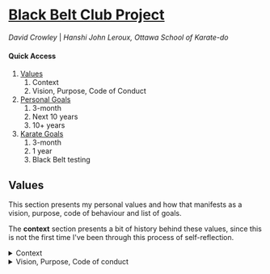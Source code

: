 <link rel="stylesheet" href="bbc-style.css">

<div id="title" class="page-title" markdown='1'>

# [Black Belt Club Project](landing.md)

_David Crowley_ \| _Hanshi John Leroux, Ottawa School of Karate-do_

</div>

<div class="tile-box">

<div id="menu" class="bbc-menu" markdown=1>

#### Quick Access

1. [Values](values.md)
   1. Context
   2. Vision, Purpose, Code of Conduct
2. [Personal Goals](personal.md)
   1. 3-month
   2. Next 10 years
   3. 10+ years
3. [Karate Goals](karate.md)
   1. 3-month
   2. 1 year
   3. Black Belt testing

</div>

<div id="content" class="bbc-content" markdown=1>

## Values

This section presents my personal values and how that manifests as a vision, purpose, code of behaviour and list of goals.

The **context** section presents a bit of history behind these values, since this is not the first time I've been through this process of self-reflection.

<details>

<summary>Context</summary>

<div markdown='1'>

### Student Leadership - Origin Story of My Slogan

In the final year of my undergraduate degree at McGill University, the fall of 2003, I ran for President of the Macdonald Campus Student Society along with my friend Maxime who ran for VP of Business. We both won. Part of the successful campaign involved coming up with a fitting slogan.

You have already seen it if you have read any of my emails:

> Committed to our success \| Engagé dans notre succès

I originally started with "committed to _your_ success" but Maxime thought that it was more important to convey that success would be shared and mutual. I agreed and that slogan has stayed with me ever since.

### Coaching soccer - Sharing My Philosphy for Team Excellence

In 2008 after a few youth coaching roles in Alma, Lac St-Jean, the Cegep's sporting director approached me with an offer to relaunch their men's soccer team.

I invested heavily in reference materials in both tactics and techniques but also sports psychology. Especially after seeing how mixed the skill level of the original team was, I knew we would need to rely mostly on belief in the team and improving on objectives rather that gauging our success on wins.

This is Team Philosphy document I came up with at the time, and I remembered it at some point in the last year when certain parts of _kaizen_ were discussed in class. That moment created a powerful sense of belonging at the dojo, and I knew that whatever differences of opinion we may occasionally have, we would very likely always be able to resolve it on account of our very similar shared visions.

<iframe src="https://docs.google.com/document/d/e/2PACX-1vTvXfaOzZQYb_SZrR7kjL1ZTqknjeJZZdIKETqbfPcdo7MiV3gQiPbkIwwbZ7Atams1oVORnsWXOSEH/pub?embedded=true">

</iframe>


### Vision Board - A Precursor

I did not attend last year's Vision Board leadership seminar, but I was captivated by the idea and ended up implementing my own version after asking some questions about it at the dojo. I have this vision board load on my desktop everytime I log onto my computer and as a pinned note in the Google Keep tab that opens as my home page every time I open my web browser.

The biggest part of that vision is :
- Balance: family, work, self

The other four elements of that vision are :
- Black belt / Fit in 50s
- Close as a couple
- Model for my children
- Inspiration for my students


<div class='code-compare'>

<div markdown='1'>

![desktop](../../assets/img/viz-board-desktop.png)

Desktop pop-up on start-up

</div>

<div markdown='1'>

![keep](../../assets/img/viz-board-keep.png)

Pinned note in Google Keep

</div>

</div>

</div>

</details>


<details>

<summary>Vision, Purpose, Code of conduct</summary>

<div markdown='1'>

### Vision

> Approachable by all in good times and in times of need. A reliable husband, parent and teacher whose word is a guarantee. An inspiring model of continuous improvement.

### Purpose

> My purpose is to build confidence in others and inspire them to pursue their dreams. Part of that journey, for all of us, involves
> growing beyond fear to be more caring and gentle. Ultimately, I dream of a world where all of us are connected by common values and experiences, 
> not divided by ideological or cultural differences.

### Identity

> I am a bilingual Canadian father with Irish heritage and a love of rhythms from all around the world.
> I am curious, intelligent, enthusiastic, youthful and athletic.
> I believe in "one tribe" - a shared humanity - in mutual respect and care and in a mentality of improve or perish.

### Personal Code of Conduct

<blockquote markdown=1>

I may not always commit to all tasks or challenges put before me, but any that I do accept, I engage with to the best of my abilities: 
- setting aside time, thought and energy; 
- checking to see if my progress is to the "client's" satisfaction;
- correcting mistakes and making up for failings;
- seeing the work through to the end

I call this process "excellence". For me, excellence is not a state nor an achievement but a process of continually getting better for yourself and for the people you work with and work for. I originally defined excellence in this way in 2008 for a soccer team I coached. The original can be found in the [context section](#coaching-soccer) above. Since I've begun my karate journey, I immediately recognised **kaizen** as a very similar, if not identical, concept.

</blockquote>

### Putting It All Into Action

<details>

<summary>Rules and values</summary>

<div markdown='1'>

For Safety and Success:

- admit mistakes and make it right
- protect mobility as the top physical priority
- be gracious and give chances
- engage others based on their interests and abilities
- reward and encourage efforts to attempt hard things
- build and use systems for time management

Personal:

- One tribe: we all have a shared humanity
- mutual respect and care
- keep trying
- take risks
- share your "riches" with others
- stay active and protect that ability

</div>

</details>



<details>

<summary>Drivers</summary>

<div markdown='1'>

What I Love

- intense physical activity
- good music - all genres
- growth / plastic mindset
- working with my hands and my mind to make things
- seeing others surpass their own expectations

What I Hate

- losing track of time
- not being able to estimate time effectively
- not being prepared and having to improvise
- when fear causes me or others to waste energy fighting against collaboration or exploration

What excites and motivates me

- new things that can help my students and children
- new insights into my own struggles
- feeling healthy and energetic
- seeing my kids improve and become more independant
- seeing my wife happy and relaxed

What I'm Committed To

- Improving my ability as a kind, gentle, supportive and active human (person, husband, father, teacher, coach/mentor).

</div>

</details>



<details>

<summary>Categories For Improvement</summary>

<div markdown='1'>

### Personal

- Being more reliable: following through on my word without caveats or renegotiation
- Listening and validating: stay calm and do not interrupt or add my ideas/feelings while listening
- Understand anxiety better: help my daughter (and my students)
- More disciplined sleep routine
- Spending time: being emotionally present throughout the year

### Professional

- Timely, effective feedback: correcting valid work efficiently
- Better balance: my current systems create unsustainable workload; I need better alternatives
- Engaging everyone: lower floor, higher ceiling -> designing projects all students can get excited about
- Punctuality: being ahead of time

### Ideas for action

For karate

- Leverage the dojo: time on the mat, access to mirrors, feedback from teachers and students
- Follow other model martial artists: Gabriel Vargas (kicks) and Bertrand Jaillet (shotokan stances and movements)
- Apply previous knowledge: use my former ATG programs for bulletproofing workouts

For personal and professional goals

- Build on the successes of my therapy, medication and systems for time management and being present
- Use the private chat group I have access to through Flow State to continue to document my immediate work intentions and the real time/progress made
- Keep open communication with my family, and make that a priority
- Focus on function at the expense of form (have what I need first before what I want)

### Ideas for consequences

Celebrating success

- Add a star to a shirt/board
- Tell myself I knew I could do it (positive affirmation)
- Have an (extra) date night with Alli
- Invest in a Bells of Steel kettlebell

Stakes for failure

- Have students propose forfeits if I miss correcting deadlines
- Fold **all** the laundry for a week
- Do **all** the dog walks for a week
- Prepare **all** the dinners for a week

</div>

</details>


</div>

</details>


</div>

</div>
